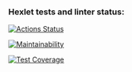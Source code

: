 ### Hexlet tests and linter status:
[![Actions Status](https://github.com/VvasavV/backend-project-lvl3/workflows/hexlet-check/badge.svg)](https://github.com/VvasavV/backend-project-lvl3/actions)

[![Maintainability](https://api.codeclimate.com/v1/badges/33225d45fc55f0dbbce1/maintainability)](https://codeclimate.com/github/VvasavV/backend-project-lvl3/maintainability)

[![Test Coverage](https://api.codeclimate.com/v1/badges/33225d45fc55f0dbbce1/test_coverage)](https://codeclimate.com/github/VvasavV/backend-project-lvl3/test_coverage)
